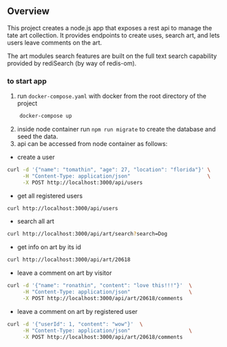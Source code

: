 ## Overview
This project creates a node.js app that exposes a rest api to manage the tate art collection.
It provides endpoints to create uses, search art, and lets users leave comments on the art.

The art modules search features are built on the full text search capability 
provided by rediSearch (by way of redis-om).

### to start app
1) run `docker-compose.yaml` with docker from the root directory of the project
```bash
    docker-compose up
```
2) inside node container run `npm run migrate` to create the database and seed the data.
3) api can be accessed from node container as follows:
- create a user
```bash
curl -d '{"name": "tomathin", "age": 27, "location": "florida"}' \
     -H "Content-Type: application/json"                         \
     -X POST http://localhost:3000/api/users
```

- get all registered users
```bash
curl http://localhost:3000/api/users
```
- search all art
```bash
curl http://localhost:3000/api/art/search?search=Dog
```

- get info on art by its id
```bash
curl http://localhost:3000/api/art/20618
```
- leave a comment on art by visitor
```bash
curl -d '{"name": "ronathin", "content": "love this!!!"}'  \
     -H "Content-Type: application/json"                   \
     -X POST http://localhost:3000/api/art/20618/comments
```

- leave a comment on art by registered user
```bash
curl -d '{"userId": 1, "content": "wow"}'  \
     -H "Content-Type: application/json"                   \
     -X POST http://localhost:3000/api/art/20618/comments
```